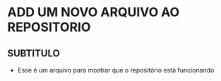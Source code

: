 # ADD UM NOVO ARQUIVO AO REPOSITORIO
## SUBTITULO
- Esse é um arquivo para mostrar que o repositório está funcionando
